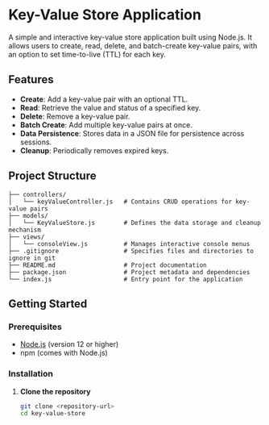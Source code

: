 # Key-Value Store Application

A simple and interactive key-value store application built using Node.js. It allows users to create, read, delete, and batch-create key-value pairs, with an option to set time-to-live (TTL) for each key.

## Features

- **Create**: Add a key-value pair with an optional TTL.
- **Read**: Retrieve the value and status of a specified key.
- **Delete**: Remove a key-value pair.
- **Batch Create**: Add multiple key-value pairs at once.
- **Data Persistence**: Stores data in a JSON file for persistence across sessions.
- **Cleanup**: Periodically removes expired keys.

## Project Structure

```plaintext
├── controllers/
│   └── keyValueController.js   # Contains CRUD operations for key-value pairs
├── models/
│   └── KeyValueStore.js        # Defines the data storage and cleanup mechanism
├── views/
│   └── consoleView.js          # Manages interactive console menus
├── .gitignore                  # Specifies files and directories to ignore in git
├── README.md                   # Project documentation
├── package.json                # Project metadata and dependencies
└── index.js                    # Entry point for the application
```

## Getting Started

### Prerequisites

- [Node.js](https://nodejs.org/) (version 12 or higher)
- npm (comes with Node.js)

### Installation

1. **Clone the repository**
   ```bash
   git clone <repository-url>
   cd key-value-store
